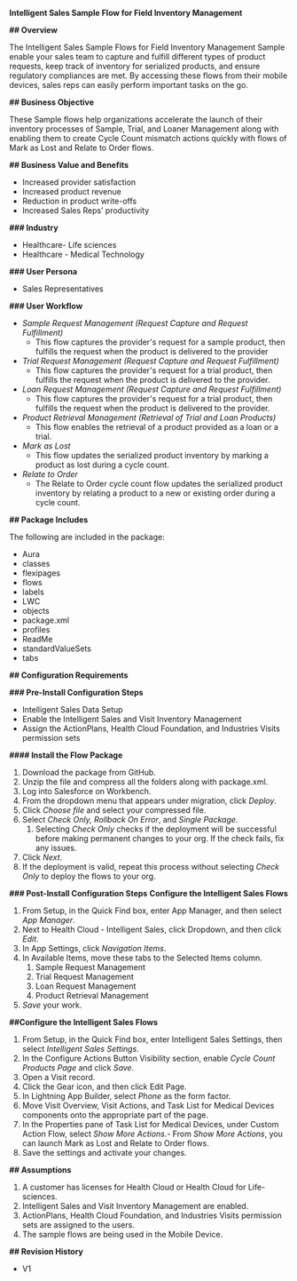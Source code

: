 **Intelligent Sales Sample Flow for Field Inventory Management**

**## Overview**

The Intelligent Sales Sample Flows for Field Inventory Management Sample enable your sales team to capture and fulfill different types of product requests, keep track of inventory for serialized products, and ensure regulatory compliances are met. By accessing these flows from their mobile devices, sales reps can easily perform important tasks on the go. 

**## Business Objective**

These Sample flows help organizations accelerate the launch of their inventory processes of Sample, Trial, and Loaner Management along with enabling them to create Cycle Count mismatch actions quickly with flows of Mark as Lost and Relate to Order flows. 

**## Business Value and Benefits**

* Increased provider satisfaction
* Increased product revenue
* Reduction in product write-offs
* Increased Sales Reps’ productivity 

**### Industry**

* Healthcare- Life sciences
* Healthcare - Medical Technology

**### User Persona**

* Sales Representatives

**### User Workflow**

* *Sample Request Management (Request Capture and Request Fulfillment)*
    * This flow captures the provider's request for a sample product, then fulfills the request when the product is delivered to the provider
* *Trial Request Management (Request Capture and Request Fulfillment)*
    * This flow captures the provider's request for a trial product, then fulfills the request when the product is delivered to the provider.
* *Loan Request Management (Request Capture and Request Fulfillment)*
    * This flow captures the provider's request for a trial product, then fulfills the request when the product is delivered to the provider.
* *Product Retrieval Management (Retrieval of Trial and Loan Products)*
    * This flow enables the retrieval of a product provided as a loan or a trial.
* *Mark as Lost*
    * This flow updates the serialized product inventory by marking a product as lost during a cycle count. 
* *Relate to Order*
    * The Relate to Order cycle count flow updates the serialized product inventory by relating a product to a new or existing order during a cycle count.

**## Package Includes**

The following are included in the package: 

* Aura
* classes
* flexipages
* flows
* labels
* LWC
* objects
* package.xml
* profiles
* ReadMe
* standardValueSets
* tabs

**## Configuration Requirements**

**### Pre-Install Configuration Steps**

* Intelligent Sales Data Setup
* Enable the Intelligent Sales and Visit Inventory Management
* Assign the ActionPlans, Health Cloud Foundation, and Industries Visits permission sets

**#### Install the Flow Package**

1. Download the package from GitHub.
2. Unzip the file and compress all the folders along with package.xml.
3. Log into Salesforce on Workbench. 
4. From the dropdown menu that appears under migration, click *Deploy*.
5. Click *Choose file* and select your compressed file.
6. Select *Check Only,* *Rollback On Error*, and *Single Package*. 
    1. Selecting *Check Only* checks if the deployment will be successful before making permanent changes to your org. If the check fails, fix any issues.
7. Click *Next*.
8. If the deployment is valid, repeat this process without selecting *Check Only* to deploy the flows to your org.

**### Post-Install Configuration Steps**
**Configure the Intelligent Sales Flows**

1. From Setup, in the Quick Find box, enter App Manager, and then select *App Manager*. 
2. Next to Health Cloud - Intelligent Sales, click Dropdown, and then click *Edit*.
3. In App Settings, click *Navigation Items*. 
4. In Available Items, move these tabs to the Selected Items column.
    1. Sample Request Management 
    2. Trial Request Management 
    3. Loan Request Management 
    4. Product Retrieval Management
5. *Save* your work.

**##Configure the Intelligent Sales Flows**

1. From Setup, in the Quick Find box, enter Intelligent Sales Settings, then select *Intelligent Sales Settings*.
2. In the Configure Actions Button Visibility section, enable *Cycle Count Products Page* and click *Save*.
3. Open a Visit record.
4. Click the Gear icon, and then click Edit Page.
5. In Lightning App Builder, select *Phone* as the form factor. 
6. Move Visit Overview, Visit Actions, and Task List for Medical Devices components onto the appropriate part of the page.
7. In the Properties pane of Task List for Medical Devices, under Custom Action Flow, select *Show More Actions*.- From *Show More Actions*, you can launch Mark as Lost and Relate to Order flows. 
8. Save the settings and activate your changes.
     

**## Assumptions**

1. A customer has licenses for Health Cloud or Health Cloud for Life-sciences. 
2. Intelligent Sales and Visit Inventory Management are enabled. 
3. ActionPlans, Health Cloud Foundation, and Industries Visits permission sets are assigned to the users. 
4. The sample flows are being used in the Mobile Device. 

**## Revision History**

* V1

